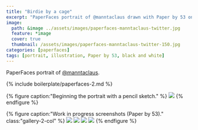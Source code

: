 ```yaml
---
title: "Birdie by a cage"
excerpt: "PaperFaces portrait of @manntaclaus drawn with Paper by 53 on an iPad."
image: 
  path: &image ../assets/images/paperfaces-manntaclaus-twitter.jpg 
  feature: *image
  cover: true
  thumbnail: /assets/images/paperfaces-manntaclaus-twitter-150.jpg
categories: [paperfaces]
tags: [portrait, illustration, Paper by 53, black and white]
---
```


PaperFaces portrait of [@manntaclaus](https://twitter.com/manntaclaus).

{% include boilerplate/paperfaces-2.md %}

{% figure caption:"Beginning the portrait with a pencil sketch." %}
[![](/assets/images/paperfaces-manntaclaus-process-1-750.jpg)](/assets/images/paperfaces-manntaclaus-process-1-lg.jpg)
{% endfigure %}

{% figure caption:"Work in progress screenshots (Paper by 53)." class:"gallery-2-col" %}
[![](/assets/images/paperfaces-manntaclaus-process-2-600.jpg)](/assets/images/paperfaces-manntaclaus-process-2-lg.jpg)
[![](/assets/images/paperfaces-manntaclaus-process-3-600.jpg)](/assets/images/paperfaces-manntaclaus-process-3-lg.jpg)
[![](/assets/images/paperfaces-manntaclaus-process-4-600.jpg)](/assets/images/paperfaces-manntaclaus-process-4-lg.jpg)
[![](/assets/images/paperfaces-manntaclaus-process-5-600.jpg)](/assets/images/paperfaces-manntaclaus-process-5-lg.jpg)
{% endfigure %}
